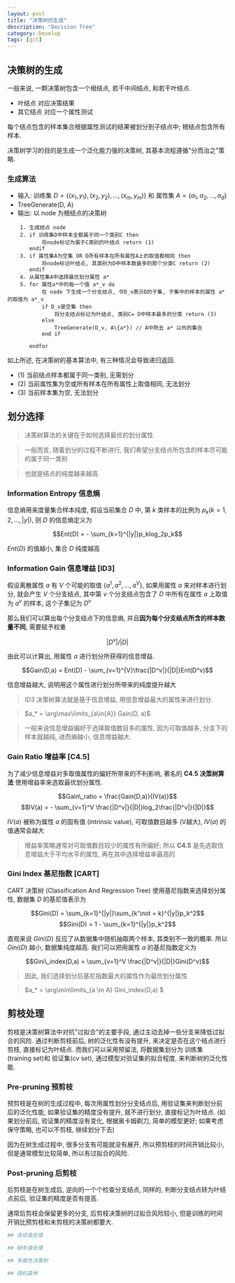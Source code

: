 ```yaml
---
layout: post
title: "决策树的生成"
description: "Decision Tree"
category: Develop
tags: [git]
---
```


## 决策树的生成

一般来说, 一颗决策树包含一个根结点, 若干中间结点, 和若干叶结点. 

- 叶结点 对应决策结果
- 其它结点 对应一个属性测试

每个结点包含的样本集合根据属性测试的结果被划分到子结点中; 根结点包含所有样本. 

决策树学习的目的是生成一个泛化能力强的决策树, 其基本流程遵循"分而治之"策略.

### 生成算法

- 输入: 训练集 $D=\{(x_1, y_1), (x_2, y_2), ..., (x_m, y_m)\}$ 和 属性集 $A=\{a_1, a_2, ..., a_d\}$
- TreeGenerate(D, A)
- 输出: 以 node 为根结点的决策树

```
    1. 生成结点 node
    2. if 训练集D中样本全都属于同一个类别C then
           将node标记为属于C类别的叶结点 return (1)
       endif
    3. if 属性集A为空集 OR D所有样本在所有属性A上的取值都相同 then
           将node标记叶结点, 其类别为D中样本数最多的那个分类C return (2)
       endif
    4. 从属性集A中选择最优划分属性 a*
    5. for 属性a*中的每一个值 a*_v do
           在 node 下生成一个分支结点, 令D_v表示D的子集, 子集中的样本的属性 a* 的取值为 a*_v
           if D_v是空集 then
               将分支结点标记为叶结点, 类别C= D中样本最多的分类 return (3)
           else
               TreeGenerate(D_v, A\{a*}) // A中除去 a* 以外的集合 
           end if

       endfor
```

如上所述, 在决策树的基本算法中, 有三种情况会导致递归返回.
- (1) 当前结点样本都属于同一类别, 无需划分
- (2) 当前属性集为空或所有样本在所有属性上取值相同, 无法划分
- (3) 当前样本集为空, 无法划分

## 划分选择

> 决策树算法的关键在于如何选择最优的划分属性

> 一般而言, 随着划分的过程不断进行, 我们希望分支结点所包含的样本尽可能的属于同一类别

> 也就是结点的纯度越来越高

### Information Entropy 信息熵

信息熵用来度量集合样本纯度, 假设当前集合 $D$ 中, 第 $k$ 类样本的比例为 $p_k(k=1,2,...,|y|)$, 则 $D$ 的信息熵定义为

$$Ent(D) = - \sum_{k=1}^{|y|}p_klog_2p_k$$

$Ent(D)$ 的值越小, 集合 $D$ 纯度越高

### Information Gain 信息增益 [ID3]

假设离散属性 $a$ 有 $V$ 个可能的取值 $\{a^1, a^2,..., a^V\}$, 如果用属性 $a$ 来对样本进行划分, 就会产生 $V$ 个分支结点, 其中第 $v$ 个分支结点包含了 $D$ 中所有在属性 $a$ 上取值为 $a^v$ 的样本, 这个子集记为 $D^v$

那么我们可以算出每个分支结点下的信息熵, 并且**因为每个分支结点所含的样本数量不同**, 需要赋予权重 

$$|D^v|/|D|$$

由此可以计算出, 用属性 $a$ 进行划分所获得的信息增益.

$$Gain(D,a) = Ent(D) - \sum_{v=1}^{V}\frac{|D^v|}{|D|}Ent(D^v)$$

信息增益越大, 说明用这个属性进行划分所带来的纯度提升越大

> ID3 决策树算法就是基于信息增益, 用信息增益最大的属性来进行划分.

> $a_* = \arg\max\limits_{a\in{A}}  Gain(D, a)$

> 一般来说信息增益偏好于选择取值数目多的属性, 因为可取值越多, 分支下的样本就越纯, 进而熵越小, 信息增益越大.


### Gain Ratio 增益率 [C4.5]

为了减少信息增益对多取值属性的偏好所带来的不利影响, 著名的 **C4.5 决策树算法** 使用增益率来选取最优划分属性.

$$Gain\_ratio = \frac{Gain(D,a)}{IV(a)}$$
$$IV(a) = - \sum_{v=1}^V \frac{|D^v|}{|D|}log_2\frac{|D^v|}{|D|}$$

$IV(a)$ 被称为属性 $a$ 的固有值 (intrinsic value), 可取值数目越多 (V越大), $IV(a)$ 的值通常会越大 

> 增益率策略通常对可取值数目较少的属性有所偏好; 所以 **C4.5** 是先选取信息增益大于平均水平的属性, 再在其中选择增益率最高的

### Gini Index 基尼指数 [CART]

CART 决策树 (Classification And Regression Tree) 使用基尼指数来选择划分属性, 数据集 $D$ 的基尼值表示为

$$Gini(D) = \sum_{k=1}^{|y|}\sum_{k'\not = k}^{|y|}p_k^2$$
$$Gini(D) = 1 - \sum_{k=1}^{|y|}p_k^2$$

直观来说 $Gini(D)$ 反应了从数据集中随机抽取两个样本, 其类别不一致的概率. 所以 $Gini(D)$ 越小, 数据集纯度越高. 我们可以把用属性 $a$ 的基尼指数定义为

$$Gini\_index(D,a) = \sum_{v=1}^V \frac{|D^v|}{|D|}Gini(D^v)$$

> 因此, 我们选择划分后基尼指数最大的属性作为最优划分属性

> $a_* = \arg\min\limits_{a \in A} Gini\_index(D,a) $

## 剪枝处理

剪枝是决策树算法中对抗"过拟合"的主要手段, 通过主动去掉一些分支来降低过拟合的风险. 通过判断剪枝前后, 树的泛化性有没有提升, 来决定是否在这个结点进行剪枝, 直接标记为叶结点. 而我们可以采用预留法, 将数据集划分为 训练集 (training set)和 验证集(cv set), 通过模型对验证集的拟合程度, 来判断树的泛化性能.

### Pre-pruning 预剪枝

预剪枝是在树的生成过程中, 每次用属性划分分支结点后, 用验证集来判断划分前后的泛化性能, 如果验证集的精度没有提升, 就不进行划分, 直接标记为叶结点. (如果划分前后, 验证集的精度没有变化, 根据奥卡姆剃刀, 简单的模型更好; 如果考虑保守策略, 也可以不剪枝, 继续划分下去)

因为在树生成过程中, 很多分支有可能就没有展开, 所以预剪枝的时间开销比较小, 但是通常模型比较简单, 所以有过拟合的风险.

### Post-pruning 后剪枝

后剪枝是在树生成后, 逆向的一个个检查分支结点, 同样的, 判断分支结点转为叶结点前后, 验证集的精度是否有提高.

通常后剪枝会保留更多的分支, 后剪枝决策树的过拟合风险较小, 但是训练的时间开销比预剪枝和未剪枝的决策树都要大.


```python
## 连续值处理
```


```python
## 缺失值处理
```


```python
## 多属性决策树
```


```python
## 随机森林
```


